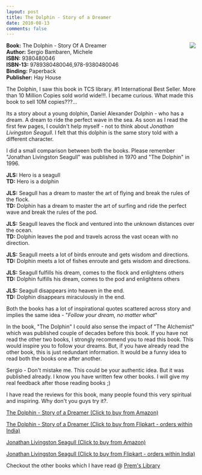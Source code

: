 ```yaml
---
layout: post
title: The Dolphin - Story of a Dreamer
date: 2010-08-13
comments: false
---
```


<img style="clear: right; float: right; margin-bottom: 1em; margin-left: 1em;" 
src="{{site.url}}/img/the-dolphin-sergio-bambaren.jpg"/>  

**Book:** The Dolphin - Story Of A Dreamer  
**Author:** Sergio Bambaren, Michele  
**ISBN:** 9380480046  
**ISBN-13:** 9789380480046,978-9380480046  
**Binding:** Paperback  
**Publisher:** Hay House  
  
The Dolphin, I saw this book in TCS library. #1 International Best Seller. More than 10 Million Copies sold world wide!!!. I became curious. What made this book to sell 10M copies???...  
  
Its a story about a young dolphin, Daniel Alexander Dolphin - who has a dream. A dream to ride the perfect wave in the sea. As soon as I read the first few pages, I couldn't help myself - not to think about *Jonathan Livingston Seagull*. I felt that this dolphin is the same story told with a different character.  
  
I did a small comparison between both the books. Please remember "Jonathan Livingston Seagull" was published in 1970 and "The Dolphin" in 1996.  
  
**JLS:** Hero is a seagull  
**TD:** Hero is a dolphin  
  
**JLS:** Seagull has a dream to master the art of flying and break the rules of the flock.  
**TD:** Dolphin has a dream to master the art of surfing and ride the perfect wave and break the rules of the pod.  
  
**JLS:** Seagull leaves the flock and ventured into the unknown distances over the ocean.  
**TD:** Dolphin leaves the pod and travels across the vast ocean with no direction.  
  
**JLS:** Seagull meets a lot of birds enroute and gets wisdom and directions.  
**TD:** Dolphin meets a lot of fishes enroute and gets wisdom and directions.  
  
**JLS:** Seagull fulfills his dream, comes to the flock and enlightens others  
**TD:** Dolphin fulfills his dream, comes to the pod and enlightens others  
  
**JLS:** Seagull disappears into heaven in the end.  
**TD:** Dolphin disappears miraculously in the end.  
  
Both the books has a lot of inspirational quotes scattered across story and implies the same idea - "*Follow your dream, no matter what*"  
  
In the book, "The Dolphin" I could also sense the impact of "The Alchemist" which was published couple of decades before this book. If you have not read the other two books, I strongly recommend you to read this book. This would inspire you to follow your dreams. But, if you have already read the other book, this is just redundant information. It would be a funny idea to read both the books one after another.  
  
Sergio - Don't mistake me. This could be your authentic idea. But it was published already. I know you have written few other books. I will give my real feedback after those reading books ;)  
  
I have read the reviews for this book, many people found this very spiritual and inspiring. Why don't you guys try it?.  
  
[The Dolphin - Story of a Dreamer (Click to buy from Amazon)](http://www.amazon.com/Dolphin-Dreamer-Sergio-S-Bambaren/dp/1401918964?ie=UTF8&amp;tag=booiverea-20&amp;link_code=btl&amp;camp=213689&amp;creative=392969)  
  
[The Dolphin - Story of a Dreamer (Click to buy from Flipkart - orders within India)](http://www.flipkart.com/dolphin-sergio-bambaren-michele-contri-book-9380480046?affid=INPremkblo)   
  
[Jonathan Livingston Seagull (Click to buy from Amazon)](http://www.amazon.com/Jonathan-Livingston-Seagull-Richard-Bach/dp/0743278909?ie=UTF8&amp;tag=booiverea-20&amp;link_code=btl&amp;camp=213689&amp;creative=392969)  
  
[Jonathan Livingston Seagull (Click to buy from Flipkart - orders within India)](http://www.flipkart.com/jonathan-livingston-seagull-richard-bach-book-817223578x?affid=INPremkblo)  
  
Checkout the other books which I have read @ [Prem's Library](http://books.smileprem.com/)  
